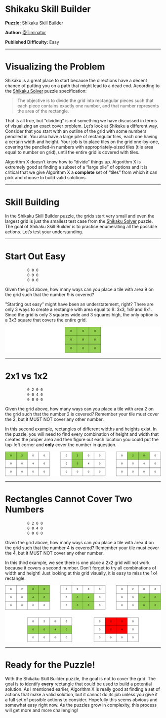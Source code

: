 # Shikaku Skill Builder

__Puzzle:__ [Shikaku Skill Builder](https://www.codingame.com/training/easy/shikaku-skill-builder)

__Author:__ [@Timinator](https://www.codingame.com/profile/2df7157da821f39bbf6b36efae1568142907334)

__Published Difficulty:__ Easy

---

# Visualizing the Problem

Shikaku is a great place to start because the directions have a decent chance of putting you on a path that might lead to a dead end. According to the [Shikaku Solver](../06-your-turn/01-shikaku-solver.md) puzzle specification:

>The objective is to divide the grid into rectangular pieces such that each piece contains exactly one number, and that number represents the area of the rectangle.

That is all true, but “dividing” is not something we have discussed in terms of visualizing an exact cover problem. Let’s look at Shikaku a different way. Consider that you start with an outline of the grid with some numbers penciled in. You also have a large pile of rectangular tiles, each one having a certain width and height. Your job is to place tiles on the grid one-by-one, covering the penciled-in numbers with appropriately-sized tiles (tile area equal to number on grid), until the entire grid is covered with tiles.

Algorithm X doesn’t know how to “divide” things up. Algorithm X is extremely good at finding a subset of a “large pile” of options and it is critical that we give Algorithm X a __complete__ set of “tiles” from which it can pick and choose to build valid solutions.

---

# Skill Building

In the Shikaku Skill Builder puzzle, the grids start very small and even the largest grid is just the smallest test case from the [Shikaku Solver](../06-your-turn/01-shikaku-solver.md) puzzle. The goal of Shikaku Skill Builder is to practice enumerating all the possible actions. Let’s test your understanding.

---

# Start Out Easy

```
          0 0 0
          0 9 0
          0 0 0
```

Given the grid above, how many ways can you place a tile with area 9 on the grid such that the number 9 is covered?

"Starting out easy" might have been an understatement, right? There are only 3 ways to create a rectangle with area equal to 9: 3x3, 1x9 and 9x1. Since the grid is only 3 squares wide and 3 squares high, the only option is a 3x3 square that covers the entire grid.

![Start Out Easy Solution](CoverArea9.png)

---

# 2x1 vs 1x2

```
          0 2 0 0
          0 0 4 0
          0 0 0 0
```


Given the grid above, how many ways can you place a tile with area 2 on the grid such that the number 2 is covered? Remember your tile must cover the 2, but it MUST NOT cover any other number.

In this second example, rectangles of different widths and heights exist. In the puzzle, you will need to find every combination of height and width that creates the proper area and then figure out each location you could put the top-left corner and __only__ cover the number in question.

![2x1 vs 1x2](CoverArea2.png)

---

# Rectangles Cannot Cover Two Numbers

```
          0 2 0 0
          0 0 4 0
          0 0 0 0
```

Given the grid above, how many ways can you place a tile with area 4 on the grid such that the number 4 is covered? Remember your tile must cover the 4, but it MUST NOT cover any other number.

In this third example, we see there is one place a 2x2 grid will not work because it covers a second number. Don’t forget to try all combinations of width and height! Just looking at this grid visually, it is easy to miss the 1x4 rectangle.

![Rectangles Cannot Cover Two Numbers](CoverArea4.png)

---

# Ready for the Puzzle!

With the Shikaku Skill Builder puzzle, the goal is not to cover the grid. The goal is to identify __every__ rectangle that could be used to build a potential solution. As I mentioned earlier, Algorithm X is really good at finding a set of actions that make a valid solution, but it cannot do its job unless you give it a full set of possible actions to consider. Hopefully this seems obvious and somewhat easy right now. As the puzzles grow in complexity, this process will get more and more challenging!

<BR>